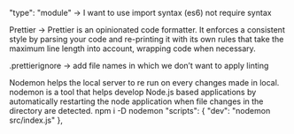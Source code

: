 "type": "module" -> I want to use import syntax (es6) not require syntax

Prettier -> Prettier is an opinionated code formatter. It enforces a consistent style by parsing your code and re-printing it with its own rules that take the maximum line length into account, wrapping code when necessary.

.prettierignore -> add file names in which we don’t want to apply linting

Nodemon helps the local server to re run on every changes made in local.
nodemon is a tool that helps develop Node.js based applications by automatically restarting the node application when file changes in the directory are detected.
npm i -D nodemon
"scripts": {
    "dev": "nodemon src/index.js"
  },

